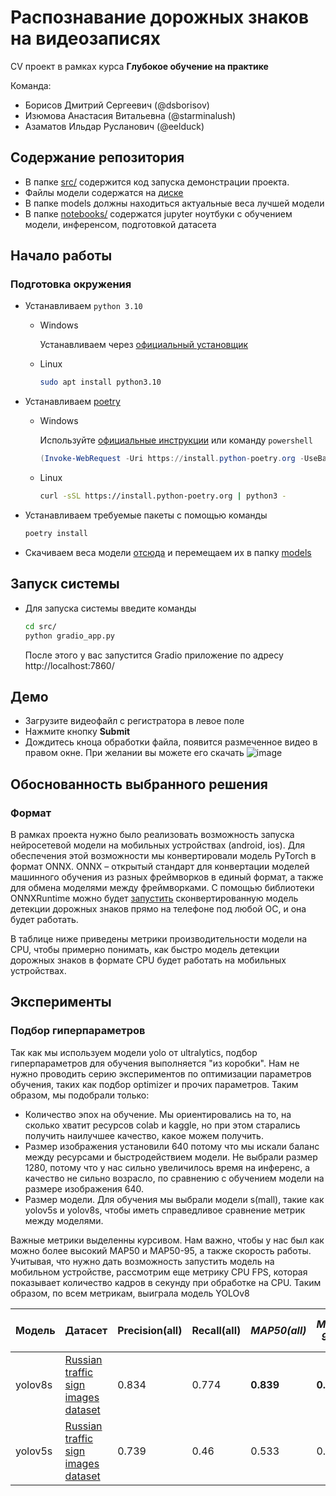 # Распознавание дорожных знаков на видеозаписях

CV проект в рамках курса **Глубокое обучение на практике**

Команда:

- Борисов Дмитрий Сергеевич (@dsborisov)
- Изюмова Анастасия Витальевна (@starminalush)
- Азаматов Ильдар Русланович (@eelduck)

## Содержание репозитория

- В папке [src/](/src/) содержится код запуска демонстрации проекта.
- Файлы модели содержатся на [диске](https://disk.yandex.ru/d/wrJI_jGpbC3yVQ)
- В папке models должны находиться актуальные веса лучшей модели
- В папке [notebooks/](/notebooks/) содержатся jupyter ноутбуки с обучением модели, инференсом, подготовкой датасета

## Начало работы

### Подготовка окружения

- Устанавливаем `python 3.10`
    - Windows

      Устанавливаем через [официальный установщик](https://www.python.org/downloads/)

    - Linux

        ```bash
        sudo apt install python3.10
        ```

- Устанавливаем [poetry](https://python-poetry.org/docs/#installation)
    - Windows

      Используйте [официальные инструкции](https://python-poetry.org/docs/#windows-powershell-install-instructions)
      или команду `powershell`

        ```powershell
        (Invoke-WebRequest -Uri https://install.python-poetry.org -UseBasicParsing).Content | py -
        ```

    - Linux

        ```bash
        curl -sSL https://install.python-poetry.org | python3 -
        ```
- Устанавливаем требуемые пакеты с помощью команды
    ```bash
    poetry install
    ```

- Скачиваем веса модели [отсюда](https://disk.yandex.ru/d/wrJI_jGpbC3yVQ) и перемещаем их в папку [models](/models/)

## Запуск системы

- Для запуска системы введите команды
    ```bash
    cd src/
    python gradio_app.py
    ```
  После этого у вас запустится Gradio приложение по адресу http://localhost:7860/

## Демо

- Загрузите видеофайл с регистратора в левое поле
- Нажмите кнопку __Submit__
- Дождитесь кноца обработки файла, появится размеченное видео в правом окне. При желании вы можете его скачать
  ![image](https://github.com/DmitryChatBotov/traffic-sign-recognition/assets/41739221/682a884f-22f1-43fe-a2df-b0d22c48de49)


## Обоснованность выбранного решения

### Формат

В рамках проекта нужно было реализовать возможность запуска нейросетевой модели на мобильных устройствах (android, ios).
Для обеспечения этой возможности мы конвертировали модель PyTorch в формат ONNX.
ONNX – открытый стандарт для конвертации моделей машинного обучения из разных фреймворков в единый формат, а также для
обмена моделями между фреймворками.
С помощью библиотеки ONNXRuntime можно будет [запустить](https://onnxruntime.ai/docs/tutorials/mobile/)
сконвертированную модель детекции дорожных знаков прямо на телефоне под любой ОС, и она будет работать.

В таблице ниже приведены метрики производительности модели на CPU, чтобы примерно понимать, как быстро модель детекции
дорожных знаков в формате CPU будет работать на мобильных устройствах.



## Эксперименты

### Подбор гиперпараметров
Так как мы используем модели yolo от ultralytics, подбор гиперпараметров для обучения выполняется "из коробки". Нам не нужно проводить серию экспериментов по оптимизации параметров обучения, таких как подбор optimizer и прочих параметров.
Таким образом, мы подобрали только: 
 - Количество эпох на обучение. Мы ориентировались на то, на сколько хватит ресурсов colab и kaggle, но при этом старались получить наилучшее качество, какое можем получить.
 - Размер изображения установили 640 потому что мы искали баланс между ресурсами и быстродействием модели. Не выбрали размер 1280, потому что у нас сильно увеличилось время на инференс, а качество не сильно возрасло, по сравнению с обучением модели на размере изображения 640.
 - Размер модели. Для обучения мы выбрали модели s(mall), такие как yolov5s и yolov8s, чтобы иметь справедливое сравнение метрик между моделями.

Важные метрики выделенны курсивом. Нам важно, чтобы у нас был как можно более высокий MAP50 и MAP50-95, а также скорость работы. Учитывая, что нужно дать возможность запустить модель на мобильном устройстве, рассмотрим еще метрику CPU FPS, которая показывает количество кадров в секунду при обработке на CPU. Таким образом, по всем метрикам, выиграла модель YOLOv8

| Модель  | Датасет                                                                                           | Precision(all) | Recall(all) | _MAP50(all)_ | _MAP50-95(all)_ | Кол-во эпох на обучение | Кол-во классов | Формат |  GPU Device | _FPS_  | _CPU FPS_ |batch_size |
|---------|---------------------------------------------------------------------------------------------------|----------------|-------------|--------------|-----------------|-------------------------|----------------|--------|---------------------|--------|-----------| --- |
| yolov8s | [Russian traffic sign images dataset](https://www.kaggle.com/datasets/watchman/rtsd-dataset/data) | 0.834          | 0.774       | **0.839**    | **0.621**       | 15                      | 117            | ONNX   | Nvidia GeForce 3050 | **36** | **15**    | 1          |
| yolov5s | [Russian traffic sign images dataset](https://www.kaggle.com/datasets/watchman/rtsd-dataset/data) | 0.739          | 0.46        | 0.533        | 0.385           | 15                      | 117            | ONNX   | Nvidia GeForce 3050 | 26     | 13        | 1          |

